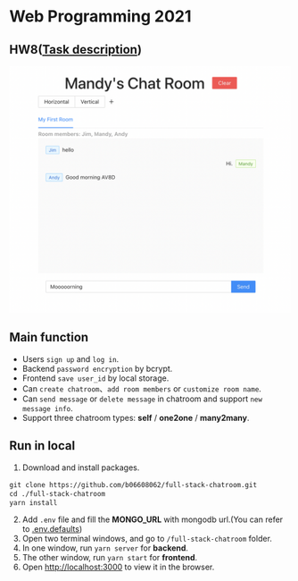 # Web Programming 2021

## HW8([Task description](https://github.com/b06608062/full-stack-chatroom/blob/master/hw8.pdf))
![This is an image](https://github.com/b06608062/full-stack-chatroom/blob/master/demo_image/截圖%202022-03-25%20下午8.57.04.png)

## Main function
* Users `sign up` and `log in`.
* Backend `password encryption` by bcrypt.
* Frontend `save user_id` by local storage.
* Can `create chatroom`、`add room members` or `customize room name`.
* Can `send message` or `delete message` in chatroom and support `new message info`.
* Support three chatroom types: **self** / **one2one** / **many2many**.

## Run in local
1. Download and install packages.
```
git clone https://github.com/b06608062/full-stack-chatroom.git
cd ./full-stack-chatroom
yarn install
```
2. Add `.env` file and fill the **MONGO_URL** with mongodb url.(You can refer to [.env.defaults](https://github.com/b06608062/full-stack-chatroom/blob/master/backend/.env.defaults))
4. Open two terminal windows, and go to `/full-stack-chatroom` folder.
5. In one window, run `yarn server` for **backend**.
6. The other window, run `yarn start` for **frontend**.
7. Open [http://localhost:3000](http://localhost:3000) to view it in the browser.
